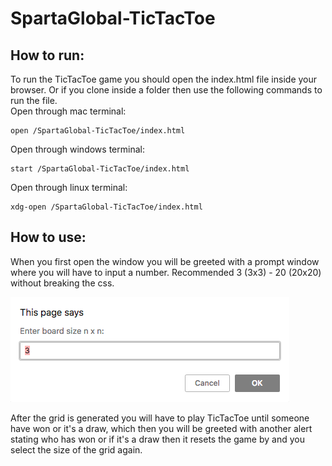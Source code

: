 # SpartaGlobal-TicTacToe

## How to run:

To run the TicTacToe game you should open the index.html file inside your browser. Or if you clone inside a folder then use the following commands to run the file.  
Open through mac terminal:

    open /SpartaGlobal-TicTacToe/index.html

Open through windows terminal:

    start /SpartaGlobal-TicTacToe/index.html

Open through linux terminal:

    xdg-open /SpartaGlobal-TicTacToe/index.html

## How to use:

When you first open the window you will be greeted with a prompt window where you will have to input a number. Recommended 3 (3x3) - 20 (20x20) without breaking the css.

![grid prompt](images/select_grid_size.png)

After the grid is generated you will have to play TicTacToe until someone have won or it's a draw, which then you will be greeted with another alert stating who has won or if it's a draw then it resets the game by and you select the size of the grid again.
